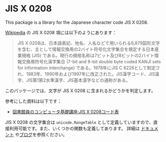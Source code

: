JIS X 0208
===
This package is a library for the Japanese character code JIS X 0208.

[Wikipedia](https://ja.wikipedia.org/wiki/JIS_X_0208) の JIS X 0208 項には以下のようにあります：

> JIS X 0208は、日本語表記、地名、人名などで用いられる6,879図形文字を含む、主として情報交換用の2バイト符号化文字集合を規定する日本産業規格 (JIS) である。現行の規格名称は7ビット及び8ビットの2バイト情報交換用符号化漢字集合 (7-bit and 8-bit double byte coded KANJI sets for information interchange) である。1978年にJIS C 6226として制定され、1983年、1990年および1997年に改正された。JIS漢字コード、JIS漢字、JIS第1第2水準漢字、JIS基本漢字などの通称がある。

このパッケージでは、文字が JIS X 0208 に含まれるかどうかを判定します。

参考にした資料は以下です：

* [図書館員のコンピュータ基礎講座:JIS X 0208コード表](https://www.asahi-net.or.jp/~ax2s-kmtn/ref/jisx0208.html)

JIS X 0208 の文字集合は `unicode.RangeTable` として定義していますので、直接利用可能です。また、いくつかの関数も定義してあります。
詳細は [ドキュメント](https://pkg.go.dev/github.com/ikawaha/jisx0208) や[ブログ](https://zenn.dev/ikawaha/articles/20210116-ab1ac4a692ae8bb4d9cf)を参照ください。

